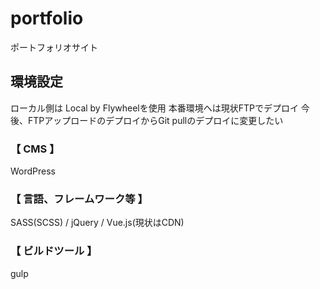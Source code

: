# portfolio
ポートフォリオサイト

## 環境設定
ローカル側は Local by Flywheelを使用
本番環境へは現状FTPでデプロイ
今後、FTPアップロードのデプロイからGit pullのデプロイに変更したい

### 【 CMS 】 
WordPress

### 【 言語、フレームワーク等 】
SASS(SCSS) / jQuery / Vue.js(現状はCDN)

### 【 ビルドツール 】
gulp
